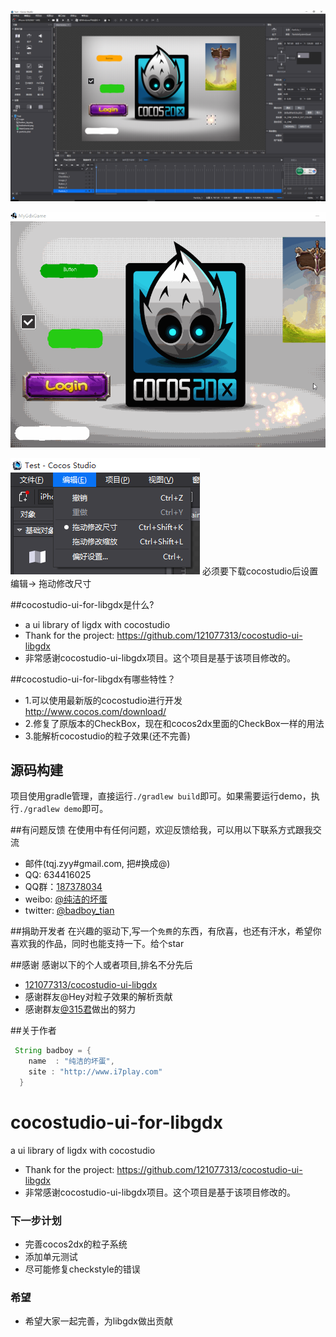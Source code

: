 
![](docs/screenshut_1.png)

![](docs/screenshut_4.gif)

![](docs/screenshut_3.png)
必须要下载cocostudio后设置 编辑-> 拖动修改尺寸

##cocostudio-ui-for-libgdx是什么?
* a ui library of ligdx with cocostudio
* Thank for the project: https://github.com/121077313/cocostudio-ui-libgdx
* 非常感谢cocostudio-ui-libgdx项目。这个项目是基于该项目修改的。

##cocostudio-ui-for-libgdx有哪些特性？

* 1.可以使用最新版的cocostudio进行开发 http://www.cocos.com/download/
* 2.修复了原版本的CheckBox，现在和cocos2dx里面的CheckBox一样的用法
* 3.能解析cocostudio的粒子效果(还不完善)

## 源码构建
项目使用gradle管理，直接运行`./gradlew build`即可。如果需要运行demo，执行`./gradlew demo`即可。

##有问题反馈
在使用中有任何问题，欢迎反馈给我，可以用以下联系方式跟我交流

* 邮件(tqj.zyy#gmail.com, 把#换成@)
* QQ: 634416025
* QQ群：[187378034](http://shang.qq.com/wpa/qunwpa?idkey=bbd0f15c6ba62dae8479d69dfcdce3816c18c684521b84a6ba4b7ce03a70d126)
* weibo: [@纯洁的坏蛋](http://weibo.com/mwplay)
* twitter: [@badboy_tian](https://twitter.com/badboy_tian)

##捐助开发者
在兴趣的驱动下,写一个`免费`的东西，有欣喜，也还有汗水，希望你喜欢我的作品，同时也能支持一下。给个star

##感谢
感谢以下的个人或者项目,排名不分先后

* [121077313/cocostudio-ui-libgdx](https://github.com/121077313/cocostudio-ui-libgdx)
* 感谢群友@Hey对粒子效果的解析贡献
* 感谢群友[@315君](http://www.huangyunkun.com/)做出的努力


##关于作者

```java
 String badboy = {
    name  : "纯洁的坏蛋",
    site : "http://www.i7play.com"
  }
```

# cocostudio-ui-for-libgdx
a ui library of ligdx with cocostudio

* Thank for the project: https://github.com/121077313/cocostudio-ui-libgdx
* 非常感谢cocostudio-ui-libgdx项目。这个项目是基于该项目修改的。



### 下一步计划
+ 完善cocos2dx的粒子系统
+ 添加单元测试
+ 尽可能修复checkstyle的错误

### 希望
+ 希望大家一起完善，为libgdx做出贡献

